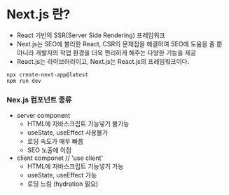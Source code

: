 # Next.js 란?
- React 기반의 SSR(Server Side Rendering) 프레임워크
- Next.js는 SEO에 불리한 React, CSR의 문제점을 해결하여 SEO에 도움을 줄 뿐 아니라 개발자의 작업 환경을 더욱 편리하게 해주는 다양한 기능을 제공
- React.js는 라이브러리이고, Next.js는 React.js의 프레임워크이다. 
```
npx create-next-app@latest
npm run dev
```

### Nex.js 컴포넌트 종류
- server component
  - HTML에 자바스크립트 기능넣기 불가능
  - useState, useEffect 사용불가
  - 로딩 속도가 매우 빠름
  - SEO 노출에 이점
- client componet // 'use client'
  - HTML에 자바스크립트 기능넣기 가능
  - useState, useEffect 가능
  - 로딩 느림 (hydration 필요)


